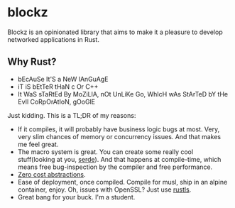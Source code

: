 # blockz

Blockz is an opinionated library that aims to make it a pleasure to develop
networked applications in Rust.

## Why Rust?

- bEcAuSe It'S a NeW lAnGuAgE
- iT iS bEtTeR tHaN c Or C++
- It WaS sTaRtEd By MoZiLlA, nOt UnLiKe Go, WhIcH wAs StArTeD bY tHe EvIl
CoRpOrAtIoN, gOoGlE

Just kidding. This is a TL;DR of my reasons:

- If it compiles, it will probably have business logic bugs at most. Very, very
slim chances of memory or concurrency issues. And that makes me feel great.
- The macro system is great. You can create some really cool stuff(looking at
you, [serde]). And that happens at compile-time, which means free
bug-inspection by the compiler and free performance.
- [Zero cost abstractions].
- Ease of deployment, once compiled. Compile for musl, ship in an alpine
container, enjoy. Oh, issues with OpenSSL? Just use [rustls].
- Great bang for your buck. I'm a student.

[serde]: https://serde.rs
[Zero cost abstractions]: https://boats.gitlab.io/blog/post/zero-cost-abstractions/
[rustls]: https://github.com/ctz/rustls
